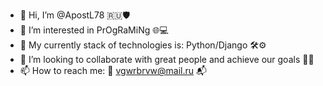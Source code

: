 - 👋 Hi, I’m @ApostL78 🇷🇺🛡️
- 👀 I’m interested in PrOgRaMiNg 🌐💻
- 🌱 My currently stack of technologies is: Python/Django 🛠️⚙️
- 💞️ I’m looking to collaborate with great people and achieve our goals 🎯🔥
- 📫 How to reach me: 📨 vgwrbrvw@mail.ru 📬

<!---
ApostL78/ApostL78 is a ✨ special ✨ repository because its `README.md` (this file) appears on your GitHub profile.
You can click the Preview link to take a look at your changes.
--->
